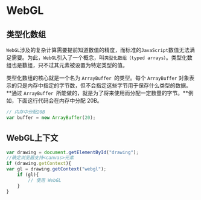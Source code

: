 # WebGL

## 类型化数组

`WebGL`涉及的复杂计算需要提前知道数值的精度，而标准的`JavaScript`数值无法满足需要。为此，`WebGL`引入了一个概念，叫`类型化数组（typed arrays）`。类型化数组也是数组，只不过其元素被设置为特定类型的值。

类型化数组的核心就是一个名为 `ArrayBuffer `的类型。每个 `ArrayBuffer` 对象表示的只是内存中指定的字节数，但不会指定这些字节用于保存什么类型的数据。**通过 `ArrayBuffer `所能做的，就是为了将来使用而分配一定数量的字节。**例如，下面这行代码会在内存中分配 20B。

```javascript
// 内存中分配20B
var buffer = new ArrayBuffer(20);
```

## WebGL上下文

```javascript
var drawing = document.getElementById("drawing"); 
//确定浏览器支持<canvas>元素
if (drawing.getContext){ 
var gl = drawing.getContext("webgl"); 
	if (gl){ 
 		// 使用 WebGL 
 	} 
}
```